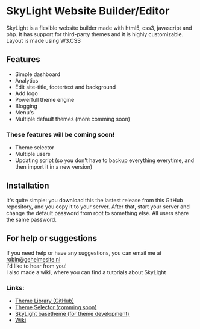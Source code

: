 # SkyLight Website Builder/Editor
SkyLight is a flexible website builder made with html5, css3, javascript and php. It has support for third-party themes and it is highly customizable. Layout is made using W3.CSS

## Features
- Simple dashboard
- Analytics
- Edit site-title, footertext and background
- Add logo
- Powerfull theme engine
- Blogging
- Menu's
- Multiple default themes (more comming soon)

### These features will be coming soon!
- Theme selector
- Multiple users
- Updating script (so you don't have to backup everything everytime, and then import it in a new version)

## Installation
It's quite simple: you download this the lastest release from this GitHub repository, and you copy it to your server. After that, start your server and change the default password from root to something else. All users share the same password.

## For help or suggestions
If you need help or have any suggestions, you can email me at robin@geheimesite.nl<br>
I'd like to hear from you!<br>
I also made a wiki, where you can find a tutorials about SkyLight

### Links: 
- [Theme Library (GitHub)](https://github.com/RobinBoers/SkyLight-themelibrary)
- [Theme Selector (comming soon)](https://robinboers.github.io/SkyLight-themelibrary/)
- [SkyLight basetheme (for theme development)](https://github.com/RobinBoers/SkyLight-basetheme)
- [Wiki](https://github.com/RobinBoers/SkyLight-Website-Editor/wiki/)